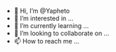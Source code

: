 - 👋 Hi, I’m @Yapheto
- 👀 I’m interested in ...
- 🌱 I’m currently learning ...
- 💞️ I’m looking to collaborate on ...
- 📫 How to reach me ...

<!---
Yapheto/Yapheto is a ✨ special ✨ repository because its `README.md` (this file) appears on your GitHub profile.
You can click the Preview link to take a look at your changes.
--->
